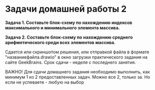 # Задачи домашней работы 2 

**Задача 1. Составьте блок-схему по нахождению индексов максимального и минимального элемента массива.**

**Задача 2. Составьте блок-схему по нахождению среднего арифметического среди всех элементов массива.**


Сдается или скриншотом решения, или отправкой файла в формате "названиефайла.drawio" в окно загрузки практического задания на сайте GeekBrains. Срок сдачи - неделя с последнего занятия.

ВАЖНО! Для сдачи домашнего задания необходимо выполнить, как минимум 1 из 2 предоставленных задач. Можно все 2, только за. Но если не успеваете - любую на выбор
